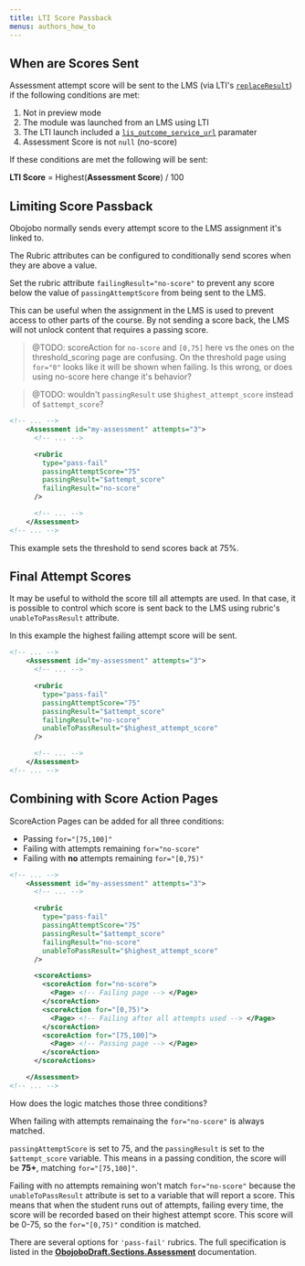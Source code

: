 ```yaml
---
title: LTI Score Passback
menus: authors_how_to
---
```


## When are Scores Sent

Assessment attempt score will be sent to the LMS (via LTI's [`replaceResult`](https://www.imsglobal.org/specs/ltiomv1p0/specification#toc-4)) if the following conditions are met:

1. Not in preview mode
2. The module was launched from an LMS using LTI
3. The LTI launch included a [`lis_outcome_service_url`](https://www.imsglobal.org/specs/ltiomv1p0/specification#toc-2) paramater
4. Assessment Score is not `null` (no-score)

If these conditions are met the following will be sent:

**LTI Score** = Highest(**Assessment Score**) / 100


## Limiting Score Passback

Obojobo normally sends every attempt score to the LMS assignment it's linked to.

The Rubric attributes can be configured to conditionally send scores when they are above a value.

Set the rubric attribute `failingResult="no-score"` to prevent any score below the value of `passingAttemptScore` from being sent to the LMS.

This can be useful when the assignment in the LMS is used to prevent access to other parts of the course. By not sending a score back, the LMS will not unlock content that requires a passing score.

> @TODO: scoreAction for `no-score` and `[0,75]` here vs the ones on the threshold_scoring page are confusing.
> On the threshold page using `for="0"` looks like it will be shown when failing.  Is this wrong, or does using no-score here change it's behavior?

> @TODO: wouldn't `passingResult` use `$highest_attempt_score` instead of `$attempt_score`?

```xml
<!-- ... -->
    <Assessment id="my-assessment" attempts="3">
      <!-- ... -->

      <rubric
        type="pass-fail"
        passingAttemptScore="75"
        passingResult="$attempt_score"
        failingResult="no-score"
      />

      <!-- ... -->
    </Assessment>
<!-- ... -->
```

This example sets the threshold to send scores back at 75%.

## Final Attempt Scores

It may be useful to withold the score till all attempts are used.  In that case, it is possible to control which score is sent back to the LMS using rubric's `unableToPassResult` attribute.

In this example the highest failing attempt score will be sent.


```xml
<!-- ... -->
    <Assessment id="my-assessment" attempts="3">
      <!-- ... -->

      <rubric
        type="pass-fail"
        passingAttemptScore="75"
        passingResult="$attempt_score"
        failingResult="no-score"
        unableToPassResult="$highest_attempt_score"
      />

      <!-- ... -->
    </Assessment>
<!-- ... -->
```

## Combining with Score Action Pages

ScoreAction Pages can be added for all three conditions:

* Passing `for="[75,100]"`
* Failing with attempts remaining `for="no-score"`
* Failing with **no** attempts remaining `for="[0,75)"`

```xml
<!-- ... -->
    <Assessment id="my-assessment" attempts="3">
      <!-- ... -->

      <rubric
        type="pass-fail"
        passingAttemptScore="75"
        passingResult="$attempt_score"
        failingResult="no-score"
        unableToPassResult="$highest_attempt_score"
      />

      <scoreActions>
        <scoreAction for="no-score">
          <Page> <!-- Failing page --> </Page>
        </scoreAction>
        <scoreAction for="[0,75)">
          <Page> <!-- Failing after all attempts used --> </Page>
        </scoreAction>
        <scoreAction for="[75,100]">
          <Page> <!-- Passing page --> </Page>
        </scoreAction>
      </scoreActions>

    </Assessment>
<!-- ... -->
```

How does the logic matches those three conditions?

When failing with attempts remainaing the `for="no-score"` is always matched.

`passingAttemptScore` is set to 75, and the `passingResult` is set to the `$attempt_score` variable. This means in a passing condition, the score will be **75+**, matching `for="[75,100]"`.

Failing with no attempts remaining won't match `for="no-score"` because the `unableToPassResult` attribute is set to a variable that will report a score.  This means that when the student runs out of attempts, failing every time, the score will be recorded based on their highest attempt score. This score will be 0-75, so the `for="[0,75)"` condition is matched.


There are several options for `'pass-fail'` rubrics. The full specification is listed in the [**ObojoboDraft.Sections.Assessment**](obo_reference.md#obojobodraftsectionsassessment) documentation.
